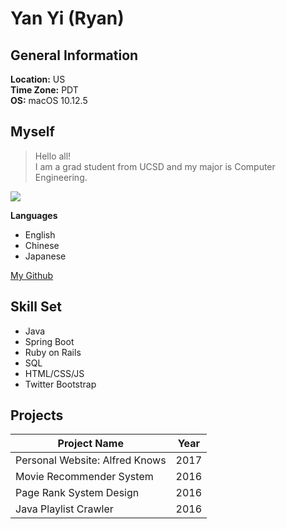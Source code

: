 # Yan Yi (Ryan)  

## General Information

**Location:** US  
**Time Zone:** PDT  
**OS:** macOS 10.12.5  

## Myself

> Hello all!   
> I am a grad student from UCSD and my major is Computer Engineering.  

![](https://ucsd.edu/_resources/img/logo_UCSD.png)  

**Languages**
- English
- Chinese
- Japanese  

[My Github](https://github.com/21stChannel)

## Skill Set

- Java
- Spring Boot
- Ruby on Rails
- SQL
- HTML/CSS/JS
- Twitter Bootstrap

## Projects
| Project Name                   | Year |
|--------------------------------|------|
| Personal Website: Alfred Knows | 2017 |
| Movie Recommender System       | 2016 |
| Page Rank System Design        | 2016 |
| Java Playlist Crawler          | 2016 |
